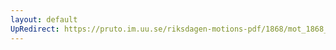 ```yaml
---
layout: default
UpRedirect: https://pruto.im.uu.se/riksdagen-motions-pdf/1868/mot_1868__ak__199.pdf
---
```

